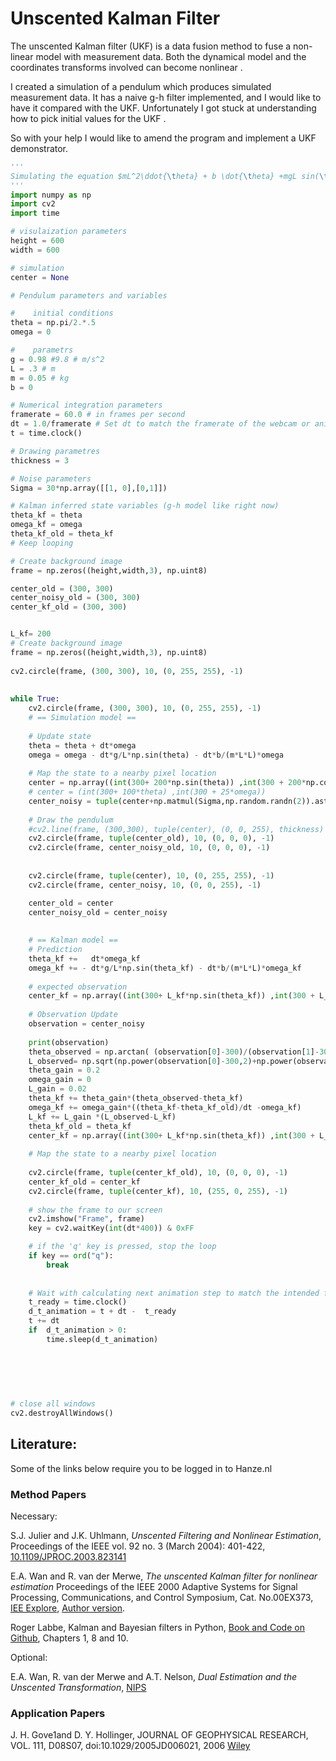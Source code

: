 # Unscented Kalman Filter

The unscented Kalman filter (UKF) is a data fusion method to fuse a non-linear model with measurement data. Both the dynamical model and the coordinates transforms involved can become nonlinear . 

I created a simulation of a pendulum which produces simulated measurement data. It has a naive g-h filter implemented, and I would like to have it compared with the UKF. Unfortunately I got stuck at understanding how to pick initial values for the UKF . 

So with your help I would like to amend the program and implement a UKF demonstrator.

```python
'''
Simulating the equation $mL^2\ddot{\theta} + b \dot{\theta} +mgL sin(\theta) = 0$
'''
import numpy as np
import cv2
import time

# visulaization parameters
height = 600
width = 600

# simulation 
center = None

# Pendulum parameters and variables

#    initial conditions
theta = np.pi/2.*.5
omega = 0

#    parametrs
g = 0.98 #9.8 # m/s^2
L = .3 # m
m = 0.05 # kg
b = 0 

# Numerical integration parameters
framerate = 60.0 # in frames per second
dt = 1.0/framerate # Set dt to match the framerate of the webcam or animation
t = time.clock()

# Drawing parametres
thickness = 3

# Noise parameters 
Sigma = 30*np.array([[1, 0],[0,1]])

# Kalman inferred state variables (g-h model like right now)
theta_kf = theta
omega_kf = omega
theta_kf_old = theta_kf
# Keep looping

# Create background image
frame = np.zeros((height,width,3), np.uint8)

center_old = (300, 300)
center_noisy_old = (300, 300)
center_kf_old = (300, 300)


L_kf= 200
# Create background image
frame = np.zeros((height,width,3), np.uint8)
	
cv2.circle(frame, (300, 300), 10, (0, 255, 255), -1)
	
	
while True:
	cv2.circle(frame, (300, 300), 10, (0, 255, 255), -1)
	# == Simulation model ==
	
	# Update state 
	theta = theta + dt*omega
	omega = omega - dt*g/L*np.sin(theta) - dt*b/(m*L*L)*omega 
	
	# Map the state to a nearby pixel location
	center = np.array((int(300+ 200*np.sin(theta)) ,int(300 + 200*np.cos( theta))) ) 
	# center = (int(300+ 100*theta) ,int(300 + 25*omega)) 
	center_noisy = tuple(center+np.matmul(Sigma,np.random.randn(2)).astype(int))
	
	# Draw the pendulum
	#cv2.line(frame, (300,300), tuple(center), (0, 0, 255), thickness)
	cv2.circle(frame, tuple(center_old), 10, (0, 0, 0), -1)
	cv2.circle(frame, center_noisy_old, 10, (0, 0, 0), -1)
	
	
	cv2.circle(frame, tuple(center), 10, (0, 255, 255), -1)
	cv2.circle(frame, center_noisy, 10, (0, 0, 255), -1)

	center_old = center
	center_noisy_old = center_noisy
	
	
	# == Kalman model ==
	# Prediction
	theta_kf +=   dt*omega_kf 
	omega_kf += - dt*g/L*np.sin(theta_kf) - dt*b/(m*L*L)*omega_kf 
	
	# expected observation
	center_kf = np.array((int(300+ L_kf*np.sin(theta_kf)) ,int(300 + L_kf*np.cos( theta_kf))) ) 
	
	# Observation Update 
	observation = center_noisy 
	
	print(observation)
	theta_observed = np.arctan( (observation[0]-300)/(observation[1]-300))
	L_observed= np.sqrt(np.power(observation[0]-300,2)+np.power(observation[1]-300,2))
	theta_gain = 0.2
	omega_gain = 0
	L_gain = 0.02
	theta_kf += theta_gain*(theta_observed-theta_kf)
	omega_kf += omega_gain*((theta_kf-theta_kf_old)/dt -omega_kf)
	L_kf += L_gain *(L_observed-L_kf)
	theta_kf_old = theta_kf 
	center_kf = np.array((int(300+ L_kf*np.sin(theta_kf)) ,int(300 + L_kf*np.cos( theta_kf))) ) 
	
	# Map the state to a nearby pixel location
	
	cv2.circle(frame, tuple(center_kf_old), 10, (0, 0, 0), -1)
	center_kf_old = center_kf
	cv2.circle(frame, tuple(center_kf), 10, (255, 0, 255), -1)
	
	# show the frame to our screen
	cv2.imshow("Frame", frame)
	key = cv2.waitKey(int(dt*400)) & 0xFF

	# if the 'q' key is pressed, stop the loop
	if key == ord("q"):
		break
	
	
	# Wait with calculating next animation step to match the intended framerate
	t_ready = time.clock()
	d_t_animation = t + dt -  t_ready
	t += dt
	if  d_t_animation > 0:
		time.sleep(d_t_animation)
		
		
	
		
		

# close all windows
cv2.destroyAllWindows()
```


## Literature:

Some of the links below require you to be logged in to Hanze.nl

### Method Papers

Necessary:

S.J. Julier and J.K. Uhlmann, *Unscented Filtering and Nonlinear Estimation*,  Proceedings of the IEEE  vol. 92 no. 3 (March 2004): 401-422,   [10.1109/JPROC.2003.823141](https://hanze.on.worldcat.org/oclc/4655140781)

E.A. Wan and R. van der Merwe, *The unscented Kalman filter for nonlinear estimation*
Proceedings of the IEEE 2000 Adaptive Systems for Signal Processing, Communications, and Control Symposium, Cat. No.00EX373,  [IEE Explore](https://ieeexplore.ieee.org/xpl/conhome/7076/proceeding), [Author version](https://www.seas.harvard.edu/courses/cs281/papers/unscented.pdf).

Roger Labbe,  Kalman and Bayesian filters in Python, [Book and Code on Github](https://github.com/rlabbe/Kalman-and-Bayesian-Filters-in-Python), Chapters 1, 8 and 10.

Optional:

E.A. Wan,  R. van der Merwe and A.T. Nelson, *Dual Estimation and the Unscented Transformation*, [NIPS](https://papers.nips.cc/paper/1681-dual-estimation-and-the-unscented-transformation.pdf)

### Application Papers

J. H. Gove1and D. Y. Hollinger, JOURNAL OF GEOPHYSICAL RESEARCH, VOL. 111, D08S07, doi:10.1029/2005JD006021, 2006 [Wiley](https://agupubs.onlinelibrary.wiley.com/doi/epdf/10.1029/2005JD006021)



